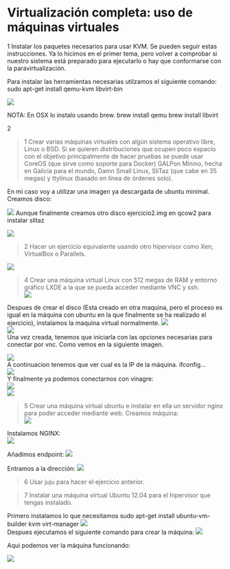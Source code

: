 Virtualización completa: uso de máquinas virtuales
==================================================

1 Instalar los paquetes necesarios para usar KVM. Se pueden seguir estas instrucciones. Ya lo hicimos en el primer tema, pero volver a comprobar si nuestro sistema está preparado para ejecutarlo o hay que conformarse con la paravirtualización.

Para instalar las herramientas necesarias utilzamos el siguiente comando:
	sudo apt-get install qemu-kvm libvirt-bin

![](https://github.com/javiercollado/IV-JCL/blob/master/Tema%205%20Ejericicios/ImagenesT5/Instalando%20kvm.png?raw=true) 

NOTA: En OSX lo instalo usando brew.
	brew install qemu
	brew install libvirt

2 
>1 Crear varias máquinas virtuales con algún sistema operativo libre, Linux o BSD. Si se quieren distribuciones que ocupen poco espacio con el objetivo principalmente de hacer pruebas se puede usar CoreOS (que sirve como soporte para Docker) GALPon Minino, hecha en Galicia para el mundo, Damn Small Linux, SliTaz (que cabe en 35 megas) y ttylinux (basado en línea de órdenes solo).

En mi caso voy a utilizar una imagen ya descargada de ubuntu minimal.  
Creamos disco: 

![](https://github.com/javiercollado/IV-JCL/blob/master/Tema%205%20Ejericicios/ImagenesT5/Ej2%20Creacion%20disco.png?raw=true)
Aunque finalmente creamos otro disco ejercicio2.img en qcow2 para instalar slitaz

![](https://github.com/javiercollado/IV-JCL/blob/master/Tema%205%20Ejercicios/ImagenesT5/2%20Instado%20en%20qemu.png?raw=true)
>2 Hacer un ejercicio equivalente usando otro hipervisor como Xen, VirtualBox o Parallels.

![](https://github.com/javiercollado/IV-JCL/blob/master/Tema%205%20Ejercicios/ImagenesT5/2%20Instalado%20en%20vmware.png?raw=true)

>4 Crear una máquina virtual Linux con 512 megas de RAM y entorno gráfico LXDE a la que se pueda acceder mediante VNC y ssh.  
![](https://github.com/javiercollado/IV-JCL/blob/master/Tema%205%20Ejercicios/ImagenesT5/4%20crear%20disco.png?raw=true)  

Despues de crear el disco (Esta creado en otra maquina, pero el proceso es igual en la máquina con ubuntu en la que finalmente se ha realizado el ejercicio), instalamos la maquina virtual normalmente. 
![](https://github.com/javiercollado/IV-JCL/blob/master/Tema%205%20Ejercicios/ImagenesT5/install%20lxde.png?raw=true)  
![](https://github.com/javiercollado/IV-JCL/blob/master/Tema%205%20Ejercicios/ImagenesT5/Instalando%20LXDE%20instalacion.png?raw=true)  
Una vez creada, tenemos que iniciarla con las opciones necesarias para conectar por vnc. Como vemos en la siguiente imagen.  

![](https://github.com/javiercollado/IV-JCL/blob/master/Tema%205%20Ejercicios/ImagenesT5/Encender%20para%20VNC.png?raw=true)    
A continuacion tenemos que ver cual es la IP de la máquina. ifconfig...  
![](https://github.com/javiercollado/IV-JCL/blob/master/Tema%205%20Ejercicios/ImagenesT5/ifconfig%20para%20ip%20lxde.png?raw=true)  
Y finalmente ya podemos conectarnos con vinagre:  
![](https://github.com/javiercollado/IV-JCL/blob/master/Tema%205%20Ejercicios/ImagenesT5/instalar%20vinagre.png?raw=true)  
![](https://github.com/javiercollado/IV-JCL/blob/master/Tema%205%20Ejercicios/ImagenesT5/Conectado%20desde%20vinagre.png?raw=true)


>5 Crear una máquina virtual ubuntu e instalar en ella un servidor nginx para poder acceder mediante web.
Creamos máquina:  
![](https://github.com/javiercollado/IV-JCL/blob/master/Tema%205%20Ejercicios/ImagenesT5/Crear%20VM%20azure.png?raw=true) 

Instalamos NGINX:   
![](https://github.com/javiercollado/IV-JCL/blob/master/Tema%205%20Ejercicios/ImagenesT5/Instalr%20nginx%20azure.png?raw=true)  

Añadimos endpoint:
![](https://github.com/javiercollado/IV-JCL/blob/master/Tema%205%20Ejercicios/ImagenesT5/A%C3%B1adir%20endpoint%20http.png?raw=true)

Entramos a la dirección:
![](https://github.com/javiercollado/IV-JCL/blob/master/Tema%205%20Ejercicios/ImagenesT5/funciona%20nginx.png)  

>6 Usar juju para hacer el ejercicio anterior.

>7 Instalar una máquina virtual Ubuntu 12.04 para el hipervisor que tengas instalado.

Primero instalamos lo que necesitamos
	sudo apt-get install ubuntu-vm-builder kvm virt-manager
![](https://github.com/javiercollado/IV-JCL/blob/master/Tema%205%20Ejercicios/ImagenesT5/ejer%207%201.png?raw=true)  
Despues ejecutamos el siguiente comando para crear la máquina:
![](https://github.com/javiercollado/IV-JCL/blob/master/Tema%205%20Ejercicios/ImagenesT5/7%20.png?raw=true)  

Aqui podemos ver la máquina funcionando:

![](https://github.com/javiercollado/IV-JCL/blob/master/Tema%205%20Ejercicios/ImagenesT5/Funciona%207.png?raw=true)  